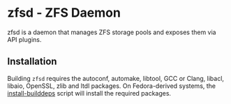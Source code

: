 # zfsd - ZFS Daemon

zfsd is a daemon that manages ZFS storage pools and exposes them
via API plugins.

## Installation

Building `zfsd` requires the autoconf, automake, libtool, GCC or Clang,
libacl, libaio, OpenSSL, zlib and ltdl packages. On Fedora-derived
systems, the [install-builddeps](scripts/install-builddeps) script will
install the required packages.

